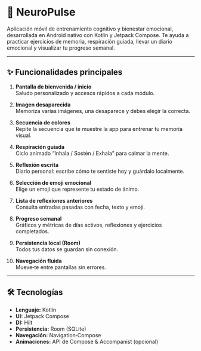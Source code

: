 # 🧠 NeuroPulse

Aplicación móvil de entrenamiento cognitivo y bienestar emocional, desarrollada en Android nativo con Kotlin y Jetpack Compose. Te ayuda a practicar ejercicios de memoria, respiración guiada, llevar un diario emocional y visualizar tu progreso semanal.

---

## ✨ Funcionalidades principales

1. **Pantalla de bienvenida / inicio**  
   Saludo personalizado y accesos rápidos a cada módulo.

2. **Imagen desaparecida**  
   Memoriza varias imágenes, una desaparece y debes elegir la correcta.

3. **Secuencia de colores**  
   Repite la secuencia que te muestre la app para entrenar tu memoria visual.

4. **Respiración guiada**  
   Ciclo animado “Inhala / Sostén / Exhala” para calmar la mente.

5. **Reflexión escrita**  
   Diario personal: escribe cómo te sentiste hoy y guárdalo localmente.

6. **Selección de emoji emocional**  
   Elige un emoji que represente tu estado de ánimo.

7. **Lista de reflexiones anteriores**  
   Consulta entradas pasadas con fecha, texto y emoji.

8. **Progreso semanal**  
   Gráficos y métricas de días activos, reflexiones y ejercicios completados.

9. **Persistencia local (Room)**  
   Todos tus datos se guardan sin conexión.

10. **Navegación fluida**  
    Mueve‑te entre pantallas sin errores.

---

## 🛠️ Tecnologías

- **Lenguaje:** Kotlin  
- **UI:** Jetpack Compose  
- **DI:** Hilt  
- **Persistencia:** Room (SQLite)  
- **Navegación:** Navigation‑Compose  
- **Animaciones:** API de Compose & Accompanist (opcional)  


